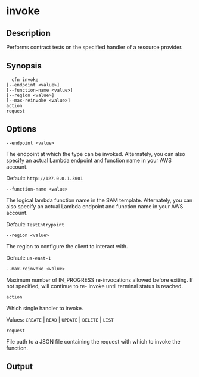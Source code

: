 # invoke<a name="resource-type-cli-invoke"></a>

## Description<a name="resource-type-cli-invoke-description"></a>

Performs contract tests on the specified handler of a resource provider\.

## Synopsis<a name="resource-type-cli-invoke-synopsis"></a>

```
  cfn invoke
[--endpoint <value>]
[--function-name <value>]
[--region <value>]
[--max-reinvoke <value>]
action
request
```

## Options<a name="resource-type-cli-invoke-options"></a>

`--endpoint <value>`

The endpoint at which the type can be invoked\. Alternately, you can also specify an actual Lambda endpoint and function name in your AWS account\.

Default: `http://127.0.0.1.3001`

`--function-name <value>`

The logical lambda function name in the SAM template\. Alternately, you can also specify an actual Lambda endpoint and function name in your AWS account\.

Default: `TestEntrypoint`

`--region <value>`

The region to configure the client to interact with\.

Default: `us-east-1`

`--max-reinvoke <value>`

Maximum number of IN\_PROGRESS re\-invocations allowed before exiting\. If not specified, will continue to re\- invoke until terminal status is reached\.

`action`

Which single handler to invoke\.

Values: `CREATE` \| `READ` \| `UPDATE` \| `DELETE` \| `LIST`

`request`

File path to a JSON file containing the request with which to invoke the function\.

## Output<a name="resource-type-cli-invoke-output"></a>

